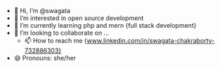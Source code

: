- 👋 Hi, I’m @swagata
- 👀 I’m interested in open source development
- 🌱 I’m currently learning php and mern {full stack development}
- 💞️ I’m looking to collaborate on ...
  - 📫 How to reach me {www.linkedin.com/in/swagata-chakraborty-732886303}
- 😄 Pronouns: she/her


<!---
yourswag/yourswag is a ✨ special ✨ repository because its `README.md` (this file) appears on your GitHub profile.
You can click the Preview link to take a look at your changes.
--->
